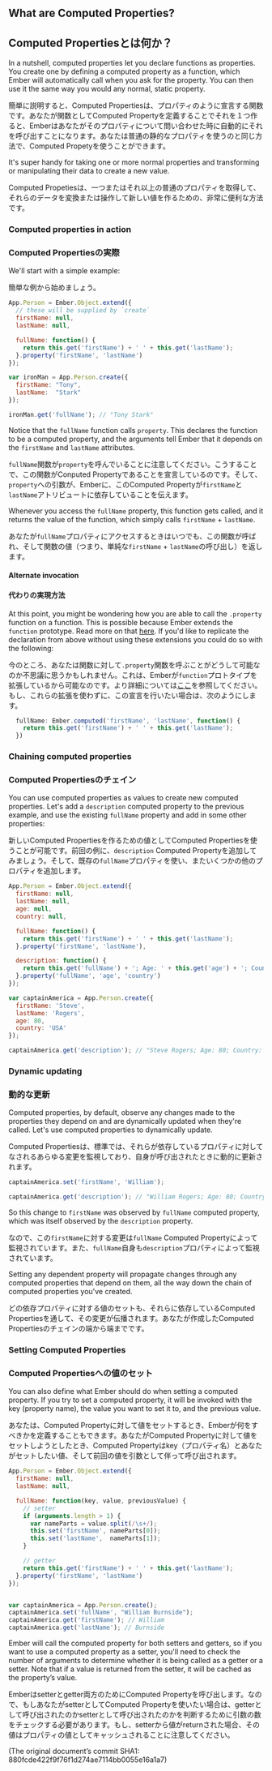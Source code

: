 ## What are Computed Properties?
## Computed Propertiesとは何か？

In a nutshell, computed properties let you declare functions as properties. You create one by defining a computed property as a function, which Ember will automatically call when you ask for the property. You can then use it the same way you would any normal, static property.

簡単に説明すると、Computed Propertiesは、プロパティのように宣言する関数です。あなたが関数としてComputed Propertyを定義することでそれを１つ作ると、Emberはあなたがそのプロパティについて問い合わせた時に自動的にそれを呼び出すことになります。あなたは普通の静的なプロパティを使うのと同じ方法で、Computed Propetyを使うことができます。

It's super handy for taking one or more normal properties and transforming or manipulating their data to create a new value. 

Computed Propetiesは、一つまたはそれ以上の普通のプロパティを取得して、それらのデータを変換または操作して新しい値を作るための、非常に便利な方法です。

### Computed properties in action
### Computed Propertiesの実際

We'll start with a simple example:

簡単な例から始めましょう。

```javascript
App.Person = Ember.Object.extend({
  // these will be supplied by `create`
  firstName: null,
  lastName: null,

  fullName: function() {
    return this.get('firstName') + ' ' + this.get('lastName');
  }.property('firstName', 'lastName')
});

var ironMan = App.Person.create({
  firstName: "Tony",
  lastName:  "Stark"
});

ironMan.get('fullName'); // "Tony Stark"
```
Notice that the `fullName` function calls `property`. This declares the function to be a computed property, and the arguments tell Ember that it depends on the `firstName` and `lastName` attributes.

`fullName`関数が`property`を呼んでいることに注意してください。こうすることで、この関数がConputed Propertyであることを宣言しているのです。そして、`property`への引数が、Emberに、このComputed Propertyが`firstName`と`lastName`アトリビュートに依存していることを伝えます。

Whenever you access the `fullName` property, this function gets called, and it returns the value of the function, which simply calls `firstName` + `lastName`.

あなたが`fullName`プロパティにアクセスするときはいつでも、この関数が呼ばれ、そして関数の値（つまり、単純な`firstName` + `lastName`の呼び出し）を返します。

#### Alternate invocation
#### 代わりの実現方法

At this point, you might be wondering how you are able to call the `.property` function on a function.  This is possible because Ember extends the `function` prototype.  Read more on that [here](http://emberjs.com/guides/configuring-ember/disabling-prototype-extensions/). If you'd like to replicate the declaration from above without using these extensions you could do so with the following:

今のところ、あなたは関数に対して`.property`関数を呼ぶことがどうして可能なのか不思議に思うかもしれません。これは、Emberが`function`プロトタイプを拡張しているから可能なのです。より詳細については[ここ](http://emberjs.com/guides/configuring-ember/disabling-prototype-extensions/)を参照してください。もし、これらの拡張を使わずに、この宣言を行いたい場合は、次のようにします。

```javascript
  fullName: Ember.computed('firstName', 'lastName', function() {
    return this.get('firstName') + ' ' + this.get('lastName');
  })
```

### Chaining computed properties
### Computed Propertiesのチェイン

You can use computed properties as values to create new computed properties. Let's add a `description` computed property to the previous example, and use the existing `fullName` property and add in some other properties:

新しいComputed Propertiesを作るための値としてComputed Propertiesを使うことが可能です。前回の例に、`description` Computed Propertyを追加してみましょう。そして、既存の`fullName`プロパティを使い、またいくつかの他のプロパティを追加します。

```javascript
App.Person = Ember.Object.extend({
  firstName: null,
  lastName: null,
  age: null,
  country: null,

  fullName: function() {
    return this.get('firstName') + ' ' + this.get('lastName');
  }.property('firstName', 'lastName'),

  description: function() {
    return this.get('fullName') + '; Age: ' + this.get('age') + '; Country: ' + this.get('country');
  }.property('fullName', 'age', 'country')
});

var captainAmerica = App.Person.create({
  firstName: 'Steve',
  lastName: 'Rogers',
  age: 80,
  country: 'USA'
});

captainAmerica.get('description'); // "Steve Rogers; Age: 80; Country: USA"
```

### Dynamic updating
### 動的な更新

Computed properties, by default, observe any changes made to the properties they depend on and are dynamically updated when they're called. Let's use computed properties to dynamically update. 

Computed Propertiesは、標準では、それらが依存しているプロパティに対してなされるあらゆる変更を監視しており、自身が呼び出されたときに動的に更新されます。

```javascript
captainAmerica.set('firstName', 'William');

captainAmerica.get('description'); // "William Rogers; Age: 80; Country: USA"
```

So this change to `firstName` was observed by `fullName` computed property, which was itself observed by the `description` property.

なので、この`firstName`に対する変更は`fullName` Computed Propertyによって監視されています。また、`fullName`自身も`description`プロパティによって監視されています。

Setting any dependent property will propagate changes through any computed properties that depend on them, all the way down the chain of computed properties you've created.

どの依存プロパティに対する値のセットも、それらに依存しているComputed Propertiesを通して、その変更が伝播されます。あなたが作成したComputed Propertiesのチェインの端から端までです。

### Setting Computed Properties
### Computed Propertiesへの値のセット

You can also define what Ember should do when setting a computed property. If you try to set a computed property, it will be invoked with the key (property name), the value you want to set it to, and the previous value.

あなたは、Computed Propertyに対して値をセットするとき、Emberが何をすべきかを定義することもできます。あなたがComputed Propertyに対して値をセットしようとしたとき、Computed Propertyはkey（プロパティ名）とあなたがセットしたい値、そして前回の値を引数として伴って呼び出されます。

```javascript
App.Person = Ember.Object.extend({
  firstName: null,
  lastName: null,

  fullName: function(key, value, previousValue) {
    // setter
    if (arguments.length > 1) {
      var nameParts = value.split(/\s+/);
      this.set('firstName', nameParts[0]);
      this.set('lastName',  nameParts[1]);
    }

    // getter
    return this.get('firstName') + ' ' + this.get('lastName');
  }.property('firstName', 'lastName')
});


var captainAmerica = App.Person.create();
captainAmerica.set('fullName', "William Burnside");
captainAmerica.get('firstName'); // William
captainAmerica.get('lastName'); // Burnside
```

Ember will call the computed property for both setters and getters, so if you want to use a computed property as a setter, you'll need to check the number of arguments to determine whether it is being called as a getter or a setter. Note that if a value is returned from the setter, it will be cached as the property’s value.

Emberはsetterとgetter両方のためにComputed Propertyを呼び出します。なので、もしあなたがsetterとしてComputed Propertyを使いたい場合は、getterとして呼び出されたのかsetterとして呼び出されたのかを判断するために引数の数をチェックする必要があります。もし、setterから値がreturnされた場合、その値はプロパティの値としてキャッシュされることに注意してください。

(The original document’s commit SHA1: 880fcde422f9f76f1d274ae7114bb0055e16a1a7)